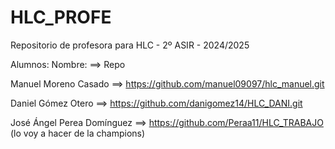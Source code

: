 # HLC_PROFE

Repositorio de profesora para HLC - 2º ASIR - 2024/2025

Alumnos:
Nombre: ==> Repo

Manuel Moreno Casado ==> https://github.com/manuel09097/hlc_manuel.git

Daniel Gómez Otero ==> https://github.com/danigomez14/HLC_DANI.git

José Ángel Perea Domínguez ==> https://github.com/Peraa11/HLC_TRABAJO (lo voy a hacer de la champions)
